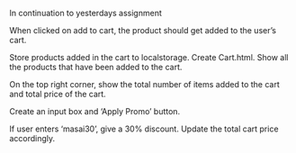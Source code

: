 In continuation to yesterdays assignment

When clicked on add to cart, the product should get added to the user’s cart.

Store products added in the cart to localstorage.
Create Cart.html. Show all the products that have been added to the cart.

On the top right corner, show the total number of items added to the cart and total price of the cart.

Create an input box and ‘Apply Promo’ button.

If user enters ‘masai30’, give a 30% discount. Update the total cart price accordingly.
